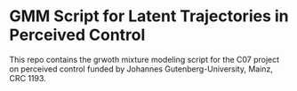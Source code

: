 # GMM Script for Latent Trajectories in Perceived Control

This repo contains the grwoth mixture modeling script for the C07 project on perceived control funded by Johannes Gutenberg-University, Mainz, CRC 1193.

